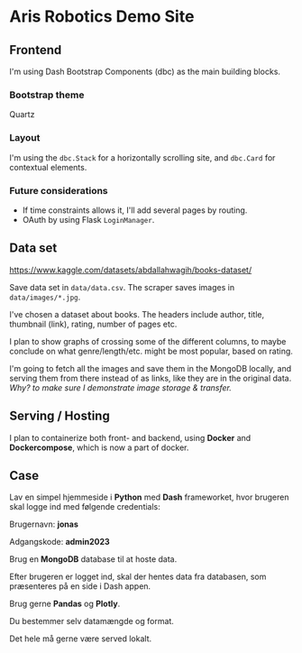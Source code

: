 # Aris Robotics Demo Site

## Frontend

I'm using Dash Bootstrap Components (dbc) as the main building blocks.

### Bootstrap theme

Quartz

### Layout

I'm using the `dbc.Stack` for a horizontally scrolling site, and `dbc.Card` for contextual elements.

### Future considerations

- If time constraints allows it, I'll add several pages by routing.
- OAuth by using Flask `LoginManager`.

## Data set

https://www.kaggle.com/datasets/abdallahwagih/books-dataset/

Save data set in `data/data.csv`. The scraper saves images in `data/images/*.jpg`.

I've chosen a dataset about books. The headers include author, title, thumbnail (link), rating, number of pages etc.

I plan to show graphs of crossing some of the different columns, to maybe conclude on what genre/length/etc. might be most popular, based on rating.

I'm going to fetch all the images and save them in the MongoDB locally, and serving them from there instead of as links, like they are in the original data. *Why? to make sure I demonstrate image storage & transfer.*

## Serving / Hosting

I plan to containerize both front- and backend, using __Docker__ and __Dockercompose__, which is now a part of docker.

## Case

Lav en simpel hjemmeside i __Python__ med __Dash__ frameworket, hvor brugeren skal logge ind med følgende credentials:

Brugernavn: __jonas__

Adgangskode: __admin2023__

Brug en __MongoDB__ database til at hoste data.

Efter brugeren er logget ind, skal der hentes data fra databasen, som præsenteres på en side i Dash appen.

Brug gerne __Pandas__ og __Plotly__.

Du bestemmer selv datamængde og format.

Det hele må gerne være served lokalt.
